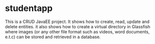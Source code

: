 # studentapp
This is a CRUD JavaEE project. It shows how to create, read, update and delete entities. it also shows how to create a virtual directory in Glassfish where images (or any other file format such as videos, word documents, e.t.c) can be stored and retrieved in a database.
